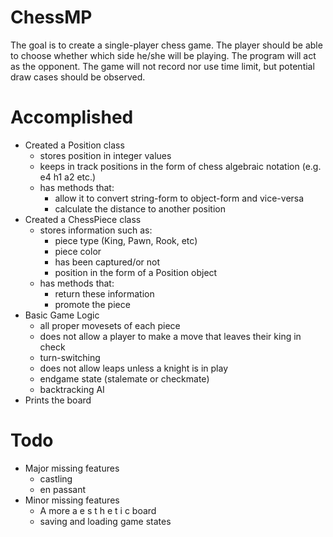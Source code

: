 # ChessMP

The goal is to create a single-player chess game. The player should be able to choose whether which side he/she will be playing. The program will act as the opponent. The game will not record nor use time limit, but potential draw cases should be observed.

# Accomplished
* Created a Position class
	* stores position in integer values
	* keeps in track positions in the form of chess algebraic notation (e.g. e4 h1 a2 etc.)
	* has methods that:
		* allow it to convert string-form to object-form and vice-versa
		* calculate the distance to another position
* Created a ChessPiece class
	* stores information such as:
		* piece type (King, Pawn, Rook, etc)
		* piece color
		* has been captured/or not
		* position in the form of a Position object
	* has methods that:
		* return these information
		* promote the piece
* Basic Game Logic
	* all proper movesets of each piece
	* does not allow a player to make a move that leaves their king in check
	* turn-switching
	* does not allow leaps unless a knight is in play
	* endgame state (stalemate or checkmate)
	* backtracking AI
* Prints the board
# Todo
* Major missing features
	* castling
	* en passant
* Minor missing features
	* A more a e s t h e t i c board
	* saving and loading game states

